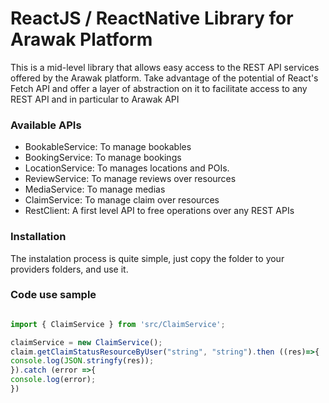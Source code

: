 # ReactJS / ReactNative Library for Arawak Platform

This is a mid-level library that allows easy access to the REST API services offered by the Arawak platform. Take advantage of the potential of React's Fetch API and offer a layer of abstraction on it to facilitate access to any REST API and in particular to Arawak API

### Available APIs

* BookableService: To manage bookables
* BookingService: To manage bookings
* LocationService: To manages locations and POIs.
* ReviewService: To manage reviews over resources
* MediaService: To manage medias
* ClaimService: To manage claim over resources
* RestClient: A first level API to free operations over any REST APIs



### Installation

The instalation process is quite simple, just copy the folder to your providers folders, and use it.

### Code use sample

```javascript

import { ClaimService } from 'src/ClaimService';

claimService = new ClaimService();
claim.getClaimStatusResourceByUser("string", "string").then ((res)=>{
console.log(JSON.stringfy(res));
}).catch (error =>{
console.log(error);
})
```



